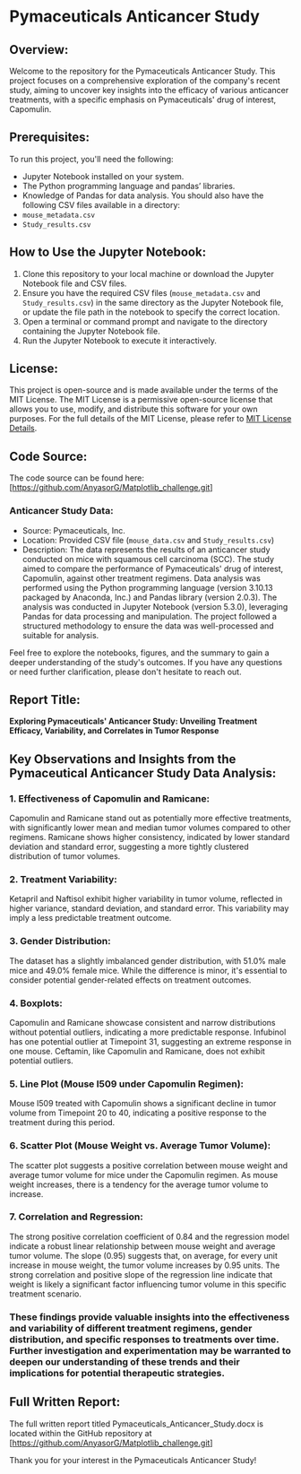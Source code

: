 # Pymaceuticals Anticancer Study

## Overview:

Welcome to the repository for the Pymaceuticals Anticancer Study. This project focuses on a comprehensive exploration of the company's recent study, aiming to uncover key insights into the efficacy of various anticancer treatments, with a specific emphasis on Pymaceuticals' drug of interest, Capomulin.

## Prerequisites:

To run this project, you'll need the following:
- Jupyter Notebook installed on your system.
- The Python programming language and pandas’ libraries.
- Knowledge of Pandas for data analysis.
You should also have the following CSV files available in a directory:
-	`mouse_metadata.csv` 
-	`Study_results.csv`

## How to Use the Jupyter Notebook:

1. Clone this repository to your local machine or download the Jupyter Notebook file and CSV files.
2. Ensure you have the required CSV files (`mouse_metadata.csv` and `Study_results.csv`) in the same directory as the Jupyter Notebook file, or update the file path in the notebook to specify the correct location.
3. Open a terminal or command prompt and navigate to the directory containing the Jupyter Notebook file.
4. Run the Jupyter Notebook to execute it interactively.

## License:

This project is open-source and is made available under the terms of the MIT License. The MIT License is a permissive open-source license that allows you to use, modify, and distribute this software for your own purposes. For the full details of the MIT License, please refer to [MIT License Details](https://choosealicense.com/licenses/mit/).

## Code Source:

The code source can be found here: [https://github.com/AnyasorG/Matplotlib_challenge.git]

### Anticancer Study Data:

- Source: Pymaceuticals, Inc.
- Location: Provided CSV file (`mouse_data.csv` and `Study_results.csv`)
- Description: The data represents the results of an anticancer study conducted on mice with squamous cell carcinoma (SCC). The study aimed to compare the performance of Pymaceuticals' drug of interest, Capomulin, against other treatment regimens. Data analysis was performed using the Python programming language (version 3.10.13 packaged by Anaconda, Inc.) and Pandas library (version 2.0.3). The analysis was conducted in Jupyter Notebook (version 5.3.0), leveraging Pandas for data processing and manipulation. The project followed a structured methodology to ensure the data was well-processed and suitable for analysis.

Feel free to explore the notebooks, figures, and the summary to gain a deeper understanding of the study's outcomes. If you have any questions or need further clarification, please don't hesitate to reach out.

## Report Title:

**Exploring Pymaceuticals' Anticancer Study: Unveiling Treatment Efficacy, Variability, and Correlates in Tumor Response**

## Key Observations and Insights from the Pymaceutical Anticancer Study Data Analysis:

### 1. Effectiveness of Capomulin and Ramicane:
Capomulin and Ramicane stand out as potentially more effective treatments, with significantly lower mean and median tumor volumes compared to other regimens. Ramicane shows higher consistency, indicated by lower standard deviation and standard error, suggesting a more tightly clustered distribution of tumor volumes.

### 2. Treatment Variability:
Ketapril and Naftisol exhibit higher variability in tumor volume, reflected in higher variance, standard deviation, and standard error. This variability may imply a less predictable treatment outcome.

### 3. Gender Distribution:
The dataset has a slightly imbalanced gender distribution, with 51.0% male mice and 49.0% female mice. While the difference is minor, it's essential to consider potential gender-related effects on treatment outcomes.

### 4. Boxplots:
Capomulin and Ramicane showcase consistent and narrow distributions without potential outliers, indicating a more predictable response. Infubinol has one potential outlier at Timepoint 31, suggesting an extreme response in one mouse. Ceftamin, like Capomulin and Ramicane, does not exhibit potential outliers.

### 5. Line Plot (Mouse I509 under Capomulin Regimen):
Mouse I509 treated with Capomulin shows a significant decline in tumor volume from Timepoint 20 to 40, indicating a positive response to the treatment during this period.

### 6. Scatter Plot (Mouse Weight vs. Average Tumor Volume):
The scatter plot suggests a positive correlation between mouse weight and average tumor volume for mice under the Capomulin regimen. As mouse weight increases, there is a tendency for the average tumor volume to increase.

### 7. Correlation and Regression:
The strong positive correlation coefficient of 0.84 and the regression model indicate a robust linear relationship between mouse weight and average tumor volume. The slope (0.95) suggests that, on average, for every unit increase in mouse weight, the tumor volume increases by 0.95 units. The strong correlation and positive slope of the regression line indicate that weight is likely a significant factor influencing tumor volume in this specific treatment scenario.

### These findings provide valuable insights into the effectiveness and variability of different treatment regimens, gender distribution, and specific responses to treatments over time. Further investigation and experimentation may be warranted to deepen our understanding of these trends and their implications for potential therapeutic strategies.

## Full Written Report:

The full written report titled Pymaceuticals_Anticancer_Study.docx is located within the GitHub repository at [https://github.com/AnyasorG/Matplotlib_challenge.git]

Thank you for your interest in the Pymaceuticals Anticancer Study!
